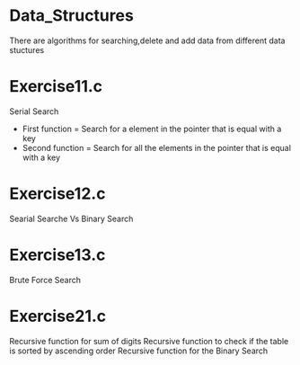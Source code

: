 # Data_Structures
There are algorithms for searching,delete and add data from different data stuctures 

# Exercise11.c
Serial Search 
  - First function = Search for a element in the pointer that is equal with a key 
  - Second function = Search for all the elements in the pointer that is equal with a key 

# Exercise12.c
Searial Searche Vs Binary Search

# Exercise13.c
Brute Force Search

# Exercise21.c
Recursive function for sum of digits
Recursive function to check if the table is sorted by ascending order
Recursive function for the Binary Search
